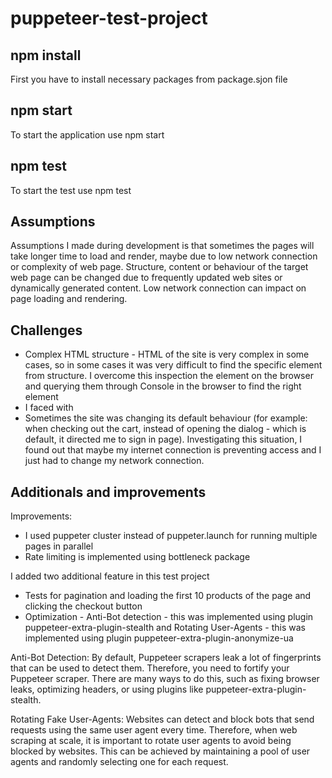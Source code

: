 # puppeteer-test-project

## npm install

First you have to install necessary packages from package.sjon file

## npm start

To start the application use npm start

## npm test

To start the test use npm test

## Assumptions

Assumptions I made during development is that sometimes the pages will take longer time to load and render, maybe due to low network connection or complexity of web page. Structure, content or behaviour of the target web page can be changed due to frequently updated web sites or dynamically generated content. Low network connection can impact on page loading and rendering. 

## Challenges

* Complex HTML structure - HTML of the site is very complex in some cases, so in some cases it was very difficult to find the specific element from structure. I overcome this inspection the element on the browser and querying them through Console in the browser to find the right element
* I faced with 
* Sometimes the site was changing its default behaviour (for example: when checking out the cart, instead of opening the dialog - which is default, it directed me to sign in page). Investigating this situation, I found out that maybe my internet connection is preventing access and I just had to change my network connection. 

## Additionals and improvements
Improvements:
* I used puppeter cluster instead of puppeter.launch for running multiple pages in parallel
* Rate limiting is implemented using bottleneck package

I added two additional feature in this test project
* Tests for pagination and loading the first 10 products of the page and clicking the checkout button
* Optimization - Anti-Bot detection - this was implemented using plugin puppeteer-extra-plugin-stealth and Rotating User-Agents - this was implemented using plugin puppeteer-extra-plugin-anonymize-ua

Anti-Bot Detection: By default, Puppeteer scrapers leak a lot of fingerprints that can be used to detect them. Therefore, you need to fortify your Puppeteer scraper. There are many ways to do this, such as fixing browser leaks, optimizing headers, or using plugins like puppeteer-extra-plugin-stealth.

Rotating Fake User-Agents: Websites can detect and block bots that send requests using the same user agent every time. Therefore, when web scraping at scale, it is important to rotate user agents to avoid being blocked by websites. This can be achieved by maintaining a pool of user agents and randomly selecting one for each request.

